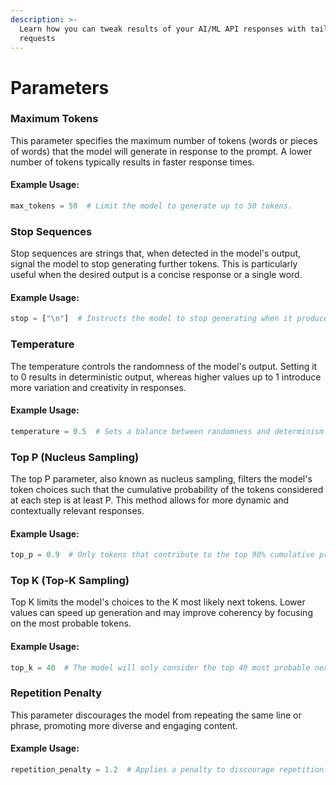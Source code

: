 ```yaml
---
description: >-
  Learn how you can tweak results of your AI/ML API responses with tailored
  requests
---
```


# Parameters

### **Maximum Tokens**

This parameter specifies the maximum number of tokens (words or pieces of words) that the model will generate in response to the prompt. A lower number of tokens typically results in faster response times.

#### **Example Usage:**

```python
max_tokens = 50  # Limit the model to generate up to 50 tokens.

```

### **Stop Sequences**

Stop sequences are strings that, when detected in the model's output, signal the model to stop generating further tokens. This is particularly useful when the desired output is a concise response or a single word.

#### **Example Usage:**

```python
stop = ["\n"]  # Instructs the model to stop generating when it produces a newline character.

```

### **Temperature**

The temperature controls the randomness of the model's output. Setting it to 0 results in deterministic output, whereas higher values up to 1 introduce more variation and creativity in responses.

#### **Example Usage:**

```python
temperature = 0.5  # Sets a balance between randomness and determinism.

```

### **Top P (Nucleus Sampling)**

The top P parameter, also known as nucleus sampling, filters the model's token choices such that the cumulative probability of the tokens considered at each step is at least P. This method allows for more dynamic and contextually relevant responses.

#### **Example Usage:**

```python
top_p = 0.9  # Only tokens that contribute to the top 90% cumulative probability are considered.

```

### **Top K (Top-K Sampling)**

Top K limits the model's choices to the K most likely next tokens. Lower values can speed up generation and may improve coherency by focusing on the most probable tokens.

#### **Example Usage:**

```python
top_k = 40  # The model will only consider the top 40 most probable next tokens.

```

### **Repetition Penalty**

This parameter discourages the model from repeating the same line or phrase, promoting more diverse and engaging content.

#### **Example Usage:**

```python
repetition_penalty = 1.2  # Applies a penalty to discourage repetition.

```

